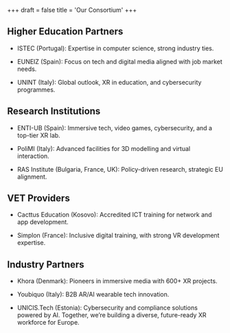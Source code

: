 +++
draft = false
title = 'Our Consortium'
+++


## Higher Education Partners

* ISTEC (Portugal): Expertise in computer science, strong industry ties.

* EUNEIZ (Spain): Focus on tech and digital media aligned with job market needs.

* UNINT (Italy): Global outlook, XR in education, and cybersecurity programmes.

## Research Institutions

* ENTI-UB (Spain): Immersive tech, video games, cybersecurity, and a top-tier XR lab.
    
* PoliMI (Italy): Advanced facilities for 3D modelling and virtual interaction.

* RAS Institute (Bulgaria, France, UK): Policy-driven research, strategic EU alignment.

## VET Providers

* Cacttus Education (Kosovo): Accredited ICT training for network and app development.

* Simplon (France): Inclusive digital training, with strong VR development expertise.

## Industry Partners

* Khora (Denmark): Pioneers in immersive media with 600+ XR projects.

* Youbiquo (Italy): B2B AR/AI wearable tech innovation.

* UNICIS.Tech (Estonia): Cybersecurity and compliance solutions powered by AI.
Together, we’re building a diverse, future-ready XR workforce for Europe.